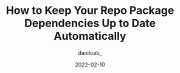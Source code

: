 ---
author: daniloab_
date: 2022-02-10
draft: true
publisher: thepracticaldev
tags:
  - dependencies
  - tooling
target_url: https://dev.to/daniloab/using-github-actions-to-improve-your-developer-experience-29n7
title: How to Keep Your Repo Package Dependencies Up to Date Automatically
---